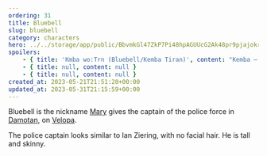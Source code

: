 ```yaml
---
ordering: 31
title: Bluebell
slug: bluebell
category: characters
hero: ../../storage/app/public/BbvmkGl47ZkP7Pi48hpAGUUcG2Ak48pr9pjajokr.jpg
spoilers:
    - { title: 'Kmba wo:Trn (Bluebell/Kemba Tiran)', content: "Kemba – nicknamed \"Bluebell\" by [Mary](/category/characters/mary) – was captain of the police force in [Damotan](/category/planets-cities/damotan), on [Velopa](/category/planets-cities/velopa). In secret, he was a [Gaian](/category/organizations/visitors) named Kmba wo:Trn. Kemba was working with [Jacquan Koliss](/category/characters/jacquan-koliss) as part of the plot to entrap smugglers. He looks to have been responsible for the control of [Birthwort](/category/characters/birthwort) and [Kudzu](/category/characters/kudzu) when they shot Mary on [Eborra](/category/planets-cities/eborra). He boarded the [Vinillense](/category/spaceships/vinillense) then used his [dielsis](/category/tech-futurism/dielsis) powers to make Mary pass out and to control the rest of the crew into attacking [Davi](/category/characters/davi). During the confrontation in the Damotan police headquarters, Kemba controlled Mary a second time, causing her to hurt [Ammy](/category/characters/ammy) and murder [Boka](/category/characters/boka).\r\n\r\nKemba died in 4,098 A.D. (age unknown), murdered by Mary on Velopa.\r\n\r\nKemba looked similar to Ian Ziering, with no facial hair. He was tall and skinny.\r\n\r\n**Pronunciation:**\r\n- kem’ buh\r\n- woe \\[nasal dental click\\]\r\n- tie’ ran" }
    - { title: null, content: null }
    - { title: null, content: null }
created_at: 2023-05-21T21:51:20+00:00
updated_at: 2023-05-31T21:15:59+00:00
---
```

Bluebell is the nickname [Mary](/category/characters/mary) gives the captain of the police force in [Damotan](/category/planets-cities/damotan), on [Velopa](/category/planets-cities/velopa).

The police captain looks similar to Ian Ziering, with no facial hair. He is tall and skinny.